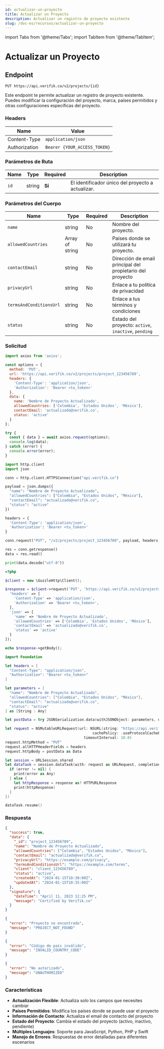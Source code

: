 ```yaml
---
id: actualizar-un-proyecto
title: Actualizar un Proyecto
description: Actualizar un registro de proyecto existente
slug: /doc-es/recursos/actualizar-un-proyecto
---
```


import Tabs from '@theme/Tabs';
import TabItem from '@theme/TabItem';

# Actualizar un Proyecto

## Endpoint

```
PUT https://api.verifik.co/v2/projects/{id}
```

Este endpoint te permite actualizar un registro de proyecto existente. Puedes modificar la configuración del proyecto, marca, países permitidos y otras configuraciones específicas del proyecto.

### Headers

| Name          | Value                        |
| ------------- | ---------------------------- |
| Content-Type  | `application/json`           |
| Authorization | `Bearer {YOUR_ACCESS_TOKEN}` |

### Parámetros de Ruta

| Name | Type   | Required | Description                                                      |
| ---- | ------ | -------- | ---------------------------------------------------------------- |
| `id` | string | **Sí**   | El identificador único del proyecto a actualizar.               |

### Parámetros del Cuerpo

| Name                      | Type                | Required | Description                                                                                    |
| ------------------------- | ------------------- | -------- | ---------------------------------------------------------------------------------------------- |
| `name`                    | string              | No       | Nombre del proyecto.                                                                           |
| `allowedCountries`        | Array of string     | No       | Países donde se utilizará tu proyecto.                                                         |
| `contactEmail`            | string              | No       | Dirección de email principal del propietario del proyecto                                      |
| `privacyUrl`              | string              | No       | Enlace a tu política de privacidad                                                             |
| `termsAndConditionsUrl`  | string              | No       | Enlace a tus términos y condiciones                                                            |
| `status`                  | string              | No       | Estado del proyecto: `active`, `inactive`, `pending`                                          |

### Solicitud

<Tabs>
  <TabItem value="javascript" label="JavaScript">

```javascript
import axios from 'axios';

const options = {
  method: 'PUT',
  url: 'https://api.verifik.co/v2/projects/project_123456789',
  headers: {
    'Content-Type': 'application/json',
    'Authorization': 'Bearer <tu_token>'
  },
  data: {
    name: 'Nombre de Proyecto Actualizado',
    allowedCountries: ['Colombia', 'Estados Unidos', 'México'],
    contactEmail: 'actualizado@verifik.co',
    status: 'active'
  }
};

try {
  const { data } = await axios.request(options);
  console.log(data);
} catch (error) {
  console.error(error);
}
```

  </TabItem>
  <TabItem value="python" label="Python">

```python
import http.client
import json

conn = http.client.HTTPSConnection("api.verifik.co")

payload = json.dumps({
  "name": "Nombre de Proyecto Actualizado",
  "allowedCountries": ["Colombia", "Estados Unidos", "México"],
  "contactEmail": "actualizado@verifik.co",
  "status": "active"
})

headers = {
  'Content-Type': 'application/json',
  'Authorization': 'Bearer <tu_token>'
}

conn.request("PUT", "/v2/projects/project_123456789", payload, headers)

res = conn.getresponse()
data = res.read()

print(data.decode("utf-8"))
```

  </TabItem>
  <TabItem value="php" label="PHP">

```php
<?php

$client = new \GuzzleHttp\Client();

$response = $client->request('PUT', 'https://api.verifik.co/v2/projects/project_123456789', [
  'headers' => [
    'Content-Type' => 'application/json',
    'Authorization' => 'Bearer <tu_token>',
  ],
  'json' => [
    'name' => 'Nombre de Proyecto Actualizado',
    'allowedCountries' => ['Colombia', 'Estados Unidos', 'México'],
    'contactEmail' => 'actualizado@verifik.co',
    'status' => 'active'
  ]
]);

echo $response->getBody();
```

  </TabItem>
  <TabItem value="swift" label="Swift">

```swift
import Foundation

let headers = [
  "Content-Type": "application/json",
  "Authorization": "Bearer <tu_token>"
]

let parameters = [
  "name": "Nombre de Proyecto Actualizado",
  "allowedCountries": ["Colombia", "Estados Unidos", "México"],
  "contactEmail": "actualizado@verifik.co",
  "status": "active"
] as [String : Any]

let postData = try JSONSerialization.data(withJSONObject: parameters, options: [])

let request = NSMutableURLRequest(url: NSURL(string: "https://api.verifik.co/v2/projects/project_123456789")! as URL,
                                        cachePolicy: .useProtocolCachePolicy,
                                    timeoutInterval: 10.0)
request.httpMethod = "PUT"
request.allHTTPHeaderFields = headers
request.httpBody = postData as Data

let session = URLSession.shared
let dataTask = session.dataTask(with: request as URLRequest, completionHandler: { (data, response, error) -> Void in
  if (error != nil) {
    print(error as Any)
  } else {
    let httpResponse = response as? HTTPURLResponse
    print(httpResponse)
  }
})

dataTask.resume()
```

  </TabItem>
</Tabs>

### Respuesta

<Tabs>
  <TabItem value="200" label="200">

```json
{
  "success": true,
  "data": {
    "_id": "project_123456789",
    "name": "Nombre de Proyecto Actualizado",
    "allowedCountries": ["Colombia", "Estados Unidos", "México"],
    "contactEmail": "actualizado@verifik.co",
    "privacyUrl": "https://example.com/privacy",
    "termsAndConditionsUrl": "https://example.com/terms",
    "client": "client_123456789",
    "status": "active",
    "createdAt": "2024-01-15T10:30:00Z",
    "updatedAt": "2024-01-15T10:35:00Z"
  },
  "signature": {
    "dateTime": "April 11, 2023 12:25 PM",
    "message": "Certified by Verifik.co"
  }
}
```

  </TabItem>
  <TabItem value="404" label="404">

```json
{
  "error": "Proyecto no encontrado",
  "message": "PROJECT_NOT_FOUND"
}
```

  </TabItem>
  <TabItem value="400" label="400">

```json
{
  "error": "Código de país inválido",
  "message": "INVALID_COUNTRY_CODE"
}
```

  </TabItem>
  <TabItem value="401" label="401">

```json
{
  "error": "No autorizado",
  "message": "UNAUTHORIZED"
}
```

  </TabItem>
</Tabs>

### Características

- **Actualización Flexible**: Actualiza solo los campos que necesites cambiar
- **Países Permitidos**: Modifica los países donde se puede usar el proyecto
- **Información de Contacto**: Actualiza el email de contacto del proyecto
- **Estado del Proyecto**: Cambia el estado del proyecto (activo, inactivo, pendiente)
- **Múltiples Lenguajes**: Soporte para JavaScript, Python, PHP y Swift
- **Manejo de Errores**: Respuestas de error detalladas para diferentes escenarios
